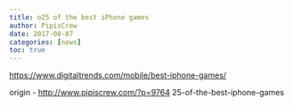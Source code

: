 ```yaml
---
title: o25 of the best iPhone games
author: PipisCrew
date: 2017-08-07
categories: [news]
toc: true
---
```


https://www.digitaltrends.com/mobile/best-iphone-games/

origin - http://www.pipiscrew.com/?p=9764 25-of-the-best-iphone-games